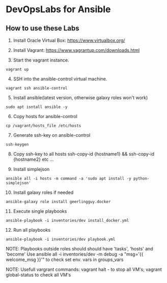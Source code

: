 # DevOpsLabs for Ansible

## How to use these Labs
1. Install Oracle Virtual Box:  https://www.virtualbox.org/

2. Install Vagrant: https://www.vagrantup.com/downloads.html

3. Start the vagrant instance.
``` shell
vagrant up
```

4. SSH into the ansible-control virtual machine.
``` shell
vagrant ssh ansible-control
```

5. Install ansible(latest version, otherwise galaxy roles won't work)
``` shell
sudo apt isntall ansible -y
```

6. Copy hosts for ansible-control
``` shell
cp /vagrant/hosts_file /etc/hosts
```

7. Generate ssh-key on ansible-control
``` shell
ssh-keygen
```

8. Copy ssh-key to all hosts
ssh-copy-id {hostname1} && ssh-copy-id {hostname2} etc ...

9. Install simplejson
``` shell
ansible all -i hosts -m command -a 'sudo apt install -y python-simplejson'
```

10. Install galaxy roles if needed
``` shell
ansible-galaxy role install geerlingguy.docker
```

11. Execute single playbooks
``` shell
ansible-playbook -i inventories/dev install_docker.yml
```

12. Run all playbooks
``` shell
ansible-playbook -i inventories/dev playbook.yml
```

NOTE: Playbooks outside roles should should have 'tasks', 'hosts' and 'become'
Use ansible all -i inventories/dev -m debug -a "msg='{{ welcome_msg }}'" to check set env. vars in groups_vars

NOTE: Usefull vargrant commands: vagrant halt - to stop all VM's; vagrant global-status to check all VM's